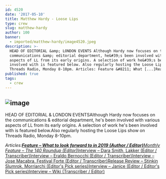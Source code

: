 ```yaml
---
id: 4520
date: '2017-05-10'
title: Matthew Hardy - Loose Lips
type: crew
slug: matthew-hardy
author: 100
banner:
  - imported/matthew-hardy/image4520.jpeg
description: >-
  HEAD OF EDITORIAL &amp; LONDON EVENTS Although Hardy now focuses on the
  communications &amp; editorial department, he&#39;s been involved with various
  aspects of LL from its early origins. A selection of work he&#39;s been
  involved with is featured below. Also regularly hosting the Loose Lips show on
  Threads Radio, Monday 8-10pm. Articles: Feature &#8211; What [...]Read More...
published: true
tags:
  - crew
---
```

![image](../imported/matthew-hardy/image4520.jpeg)
---
HEAD OF EDITORIAL & LONDON EVENTSAlthough Hardy now focuses on the communications & editorial department, he's been involved with various aspects of LL from its early origins. A selection of work he's been involved with is featured below.Also regularly hosting the Loose Lips show on Threads Radio, Monday 8-10pm.

_Articles:__[Feature – What to look forward to in 2019 (Author / Editor)](http://loose-lips.co.uk/blog/what-to-look-forward-to-2019-1)__[Monthly Feature – The 140 Roundup (Editor)](http://loose-lips.co.uk/blog/the-140-roundup-december-2018-1)_[](http://loose-lips.co.uk/blog/editors-pick-loose-lips-interviews-dara-smith-lakker-1)[Interview – Dara Smith, Lakker (Editor / Transcriber)](http://loose-lips.co.uk/blog/editors-pick-loose-lips-interviews-dara-smith-lakker-1)[](http://loose-lips.co.uk/blog/editors-pick-eraldo-bernocchi-interview)[Interview – Eraldo Bernocchi (Editor / Transcriber)](http://loose-lips.co.uk/blog/editors-pick-eraldo-bernocchi-interview)[](http://loose-lips.co.uk/blog/jose-macabra-talks-festival-forte)[Interview – Jose Macabra, Festival Forte (Editor / Transcriber)](http://loose-lips.co.uk/blog/jose-macabra-talks-festival-forte)[Release Review – Stinkin Slumrok, Morriarchi (Editor's Pick series)](http://loose-lips.co.uk/blog/editors-pick-stinkin-slumrok-morriarchi-morrstinkin-ep)[Interview – Janice (Editor / Editor's Pick series)](http://loose-lips.co.uk/blog/editors-pick-janice)[Interview – Wiki (Transcriber / Editor)](http://loose-lips.co.uk/blog/wiki)